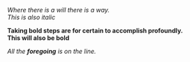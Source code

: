 *Where there is a will there is a way.* \
_This is also italic_

**Taking bold steps are for certain to accomplish profoundly.** \
__This will also be bold__

_All the **foregoing** is on the line._

